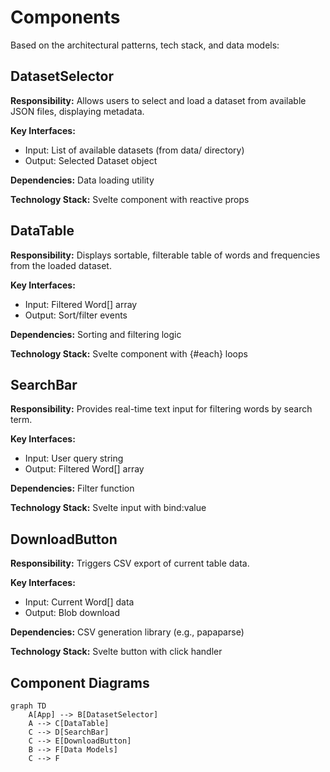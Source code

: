# Components

Based on the architectural patterns, tech stack, and data models:

## DatasetSelector

**Responsibility:** Allows users to select and load a dataset from available JSON files, displaying metadata.

**Key Interfaces:**
- Input: List of available datasets (from data/ directory)
- Output: Selected Dataset object

**Dependencies:** Data loading utility

**Technology Stack:** Svelte component with reactive props

## DataTable

**Responsibility:** Displays sortable, filterable table of words and frequencies from the loaded dataset.

**Key Interfaces:**
- Input: Filtered Word[] array
- Output: Sort/filter events

**Dependencies:** Sorting and filtering logic

**Technology Stack:** Svelte component with {#each} loops

## SearchBar

**Responsibility:** Provides real-time text input for filtering words by search term.

**Key Interfaces:**
- Input: User query string
- Output: Filtered Word[] array

**Dependencies:** Filter function

**Technology Stack:** Svelte input with bind:value

## DownloadButton

**Responsibility:** Triggers CSV export of current table data.

**Key Interfaces:**
- Input: Current Word[] data
- Output: Blob download

**Dependencies:** CSV generation library (e.g., papaparse)

**Technology Stack:** Svelte button with click handler

## Component Diagrams

```mermaid
graph TD
    A[App] --> B[DatasetSelector]
    A --> C[DataTable]
    C --> D[SearchBar]
    C --> E[DownloadButton]
    B --> F[Data Models]
    C --> F
```
